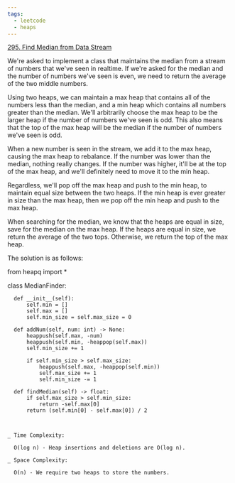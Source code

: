 ```yaml
---
tags:
  - leetcode
  - heaps
---
```


<a href="https://leetcode.com/problems/find-median-from-data-stream/">
295. Find Median from Data Stream</a>

We're asked to implement a class that maintains the median from a stream of
numbers that we've seen in realtime. If we're asked for the median and the
number of numbers we've seen is even, we need to return the average of the two
middle numbers.

Using two heaps, we can maintain a max heap that contains all of the numbers
less than the median, and a min heap which contains all numbers greater than the
median. We'll arbitrarily choose the max heap to be the larger heap if the
number of numbers we've seen is odd. This also means that the top of the max
heap will be the median if the number of numbers we've seen is odd.

When a new number is seen in the stream, we add it to the max heap, causing the
max heap to rebalance. If the number was lower than the median, nothing really
changes. If the number was higher, it'll be at the top of the max heap, and
we'll definitely need to move it to the min heap.

Regardless, we'll pop off the max heap and push to the min heap, to maintain
equal size between the two heaps. If the min heap is ever greater in size than
the max heap, then we pop off the min heap and push to the max heap.

When searching for the median, we know that the heaps are equal in size, save
for the median on the max heap. If the heaps are equal in size, we return the
average of the two tops. Otherwise, we return the top of the max heap.

The solution is as follows:

from heapq import \*

class MedianFinder:

      def __init__(self):
          self.min = []
          self.max = []
          self.min_size = self.max_size = 0

      def addNum(self, num: int) -> None:
          heappush(self.max, -num)
          heappush(self.min, -heappop(self.max))
          self.min_size += 1

          if self.min_size > self.max_size:
              heappush(self.max, -heappop(self.min))
              self.max_size += 1
              self.min_size -= 1

      def findMedian(self) -> float:
          if self.max_size > self.min_size:
              return -self.max[0]
          return (self.min[0] - self.max[0]) / 2

```


_ Time Complexity:

  O(log n) - Heap insertions and deletions are O(log n).

_ Space Complexity:

  O(n) - We require two heaps to store the numbers.





```
